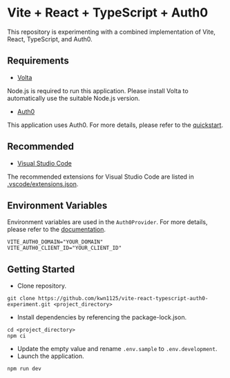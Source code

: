 # Vite + React + TypeScript + Auth0

This repository is experimenting with a combined implementation of Vite, React, TypeScript, and Auth0.

## Requirements

- [Volta](https://volta.sh/)

Node.js is required to run this application. Please install Volta to automatically use the suitable Node.js version.

- [Auth0](https://auth0.com/)

This application uses Auth0. For more details, please refer to the [quickstart](https://auth0.com/docs/quickstart/spa/react).

## Recommended

- [Visual Studio Code](https://code.visualstudio.com/)

The recommended extensions for Visual Studio Code are listed in [.vscode/extensions.json](.vscode/extensions.json).

## Environment Variables

Environment variables are used in the `Auth0Provider`. For more details, please refer to the [documentation](https://auth0.github.io/auth0-react/functions/Auth0Provider.html).

```
VITE_AUTH0_DOMAIN="YOUR_DOMAIN"
VITE_AUTH0_CLIENT_ID="YOUR_CLIENT_ID"
```

## Getting Started

- Clone repository.

```
git clone https://github.com/kwn1125/vite-react-typescript-auth0-experiment.git <project_directory>
```

- Install dependencies by referencing the package-lock.json.

```
cd <project_directory>
npm ci
```

- Update the empty value and rename `.env.sample` to `.env.development`.
- Launch the application.

```
npm run dev
```
